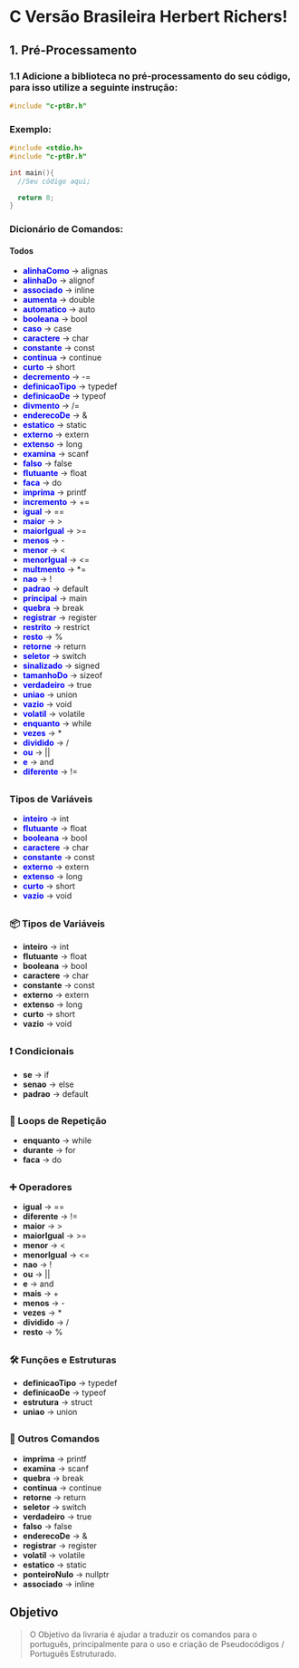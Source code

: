 # C Versão Brasileira Herbert Richers!

## 1. Pré-Processamento

### 1.1 Adicione a biblioteca no pré-processamento do seu código, para isso utilize a seguinte instrução: 

```c
#include "c-ptBr.h"
```

### Exemplo:
```c
#include <stdio.h>
#include "c-ptBr.h"

int main(){
  //Seu código aqui;

  return 0;
}
```
### Dicionário de Comandos: 

#### Todos

<ul>
    <li><strong style="color: blue;">alinhaComo</strong> &rarr; alignas</li>
    <li><strong style="color: blue;">alinhaDo</strong> &rarr; alignof</li>
    <li><strong style="color: blue;">associado</strong> &rarr; inline</li>
    <li><strong style="color: blue;">aumenta</strong> &rarr; double</li>
    <li><strong style="color: blue;">automatico</strong> &rarr; auto</li>
    <li><strong style="color: blue;">booleana</strong> &rarr; bool</li>
    <li><strong style="color: blue;">caso</strong> &rarr; case</li>
    <li><strong style="color: blue;">caractere</strong> &rarr; char</li>
    <li><strong style="color: blue;">constante</strong> &rarr; const</li>
    <li><strong style="color: blue;">continua</strong> &rarr; continue</li>
    <li><strong style="color: blue;">curto</strong> &rarr; short</li>
    <li><strong style="color: blue;">decremento</strong> &rarr; -=</li>
    <li><strong style="color: blue;">definicaoTipo</strong> &rarr; typedef</li>
    <li><strong style="color: blue;">definicaoDe</strong> &rarr; typeof</li>
    <li><strong style="color: blue;">divmento</strong> &rarr; /=</li>
    <li><strong style="color: blue;">enderecoDe</strong> &rarr; &</li>
    <li><strong style="color: blue;">estatico</strong> &rarr; static</li>
    <li><strong style="color: blue;">externo</strong> &rarr; extern</li>
    <li><strong style="color: blue;">extenso</strong> &rarr; long</li>
    <li><strong style="color: blue;">examina</strong> &rarr; scanf</li>
    <li><strong style="color: blue;">falso</strong> &rarr; false</li>
    <li><strong style="color: blue;">flutuante</strong> &rarr; float</li>
    <li><strong style="color: blue;">faca</strong> &rarr; do</li>
    <li><strong style="color: blue;">imprima</strong> &rarr; printf</li>
    <li><strong style="color: blue;">incremento</strong> &rarr; +=</li>
    <li><strong style="color: blue;">igual</strong> &rarr; ==</li>
    <li><strong style="color: blue;">maior</strong> &rarr; ></li>
    <li><strong style="color: blue;">maiorIgual</strong> &rarr; >=</li>
    <li><strong style="color: blue;">menos</strong> &rarr; -</li>
    <li><strong style="color: blue;">menor</strong> &rarr; <</li>
    <li><strong style="color: blue;">menorIgual</strong> &rarr; <=</li>
    <li><strong style="color: blue;">multmento</strong> &rarr; *=</li>
    <li><strong style="color: blue;">nao</strong> &rarr; !</li>
    <li><strong style="color: blue;">padrao</strong> &rarr; default</li>
    <li><strong style="color: blue;">principal</strong> &rarr; main</li>
    <li><strong style="color: blue;">quebra</strong> &rarr; break</li>
    <li><strong style="color: blue;">registrar</strong> &rarr; register</li>
    <li><strong style="color: blue;">restrito</strong> &rarr; restrict</li>
    <li><strong style="color: blue;">resto</strong> &rarr; %</li>
    <li><strong style="color: blue;">retorne</strong> &rarr; return</li>
    <li><strong style="color: blue;">seletor</strong> &rarr; switch</li>
    <li><strong style="color: blue;">sinalizado</strong> &rarr; signed</li>
    <li><strong style="color: blue;">tamanhoDo</strong> &rarr; sizeof</li>
    <li><strong style="color: blue;">verdadeiro</strong> &rarr; true</li>
    <li><strong style="color: blue;">uniao</strong> &rarr; union</li>
    <li><strong style="color: blue;">vazio</strong> &rarr; void</li>
    <li><strong style="color: blue;">volatil</strong> &rarr; volatile</li>
    <li><strong style="color: blue;">enquanto</strong> &rarr; while</li>
    <li><strong style="color: blue;">vezes</strong> &rarr; *</li>
    <li><strong style="color: blue;">dividido</strong> &rarr; /</li>
    <li><strong style="color: blue;">ou</strong> &rarr; ||</li>
    <li><strong style="color: blue;">e</strong> &rarr; and</li>
    <li><strong style="color: blue;">diferente</strong> &rarr; !=</li>
</ul>

##

<h3>Tipos de Variáveis</h3>
<ul>
    <li><strong style="color: blue;">inteiro</strong> &rarr; int</li>
    <li><strong style="color: blue;">flutuante</strong> &rarr; float</li>
    <li><strong style="color: blue;">booleana</strong> &rarr; bool</li>
    <li><strong style="color: blue;">caractere</strong> &rarr; char</li>
    <li><strong style="color: blue;">constante</strong> &rarr; const</li>
    <li><strong style="color: blue;">externo</strong> &rarr; extern</li>
    <li><strong style="color: blue;">extenso</strong> &rarr; long</li>
    <li><strong style="color: blue;">curto</strong> &rarr; short</li>
    <li><strong style="color: blue;">vazio</strong> &rarr; void</li>
</ul>

##

### 📦 Tipos de Variáveis
- **inteiro** → int
- **flutuante** → float
- **booleana** → bool
- **caractere** → char
- **constante** → const
- **externo** → extern
- **extenso** → long
- **curto** → short
- **vazio** → void

##

### ❗ Condicionais
- **se** → if
- **senao** → else
- **padrao** → default

##

### 🔄 Loops de Repetição
- **enquanto** → while
- **durante** → for
- **faca** → do

##

### ➕ Operadores
- **igual** → ==
- **diferente** → !=
- **maior** → >
- **maiorIgual** → >=
- **menor** → <
- **menorIgual** → <=
- **nao** → !
- **ou** → ||
- **e** → and
- **mais** → +
- **menos** → -
- **vezes** → *
- **dividido** → /
- **resto** → %

##

### 🛠️ Funções e Estruturas
- **definicaoTipo** → typedef
- **definicaoDe** → typeof
- **estrutura** → struct
- **uniao** → union

##

### 🔧 Outros Comandos
- **imprima** → printf
- **examina** → scanf
- **quebra** → break
- **continua** → continue
- **retorne** → return
- **seletor** → switch
- **verdadeiro** → true
- **falso** → false
- **enderecoDe** → &
- **registrar** → register
- **volatil** → volatile
- **estatico** → static
- **ponteiroNulo** → nullptr
- **associado** → inline

## Objetivo

<blockquote style="margin-left: 20px;">
    O Objetivo da livraria é ajudar a traduzir os comandos para o português, principalmente para o uso e criação de Pseudocódigos / Português Estruturado.
</blockquote>
